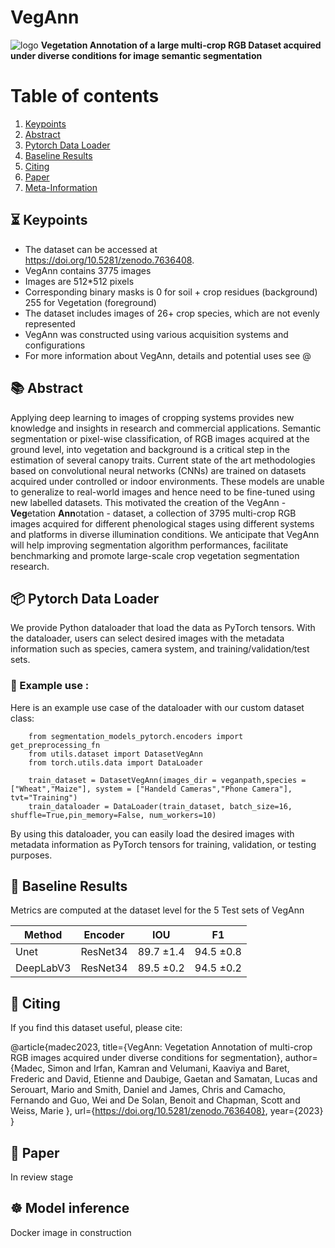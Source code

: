 

# VegAnn 

![logo](https://i.ibb.co/VS0kT0j/forgithub.png)
**Vegetation Annotation of a large multi-crop RGB Dataset acquired under diverse conditions for image semantic segmentation**

# Table of contents
1. [Keypoints](#key)
2. [Abstract](#abs)
3. [Pytorch Data Loader](#loader)
4. [Baseline Results](#res)
5. [Citing](#cite)
6. [Paper](#paper)
7. [Meta-Information](#meta)

## ⏳ Keypoints <a name="key"></a>

- The dataset can be accessed at https://doi.org/10.5281/zenodo.7636408.
- VegAnn contains 3775 images 
- Images are 512*512 pixels 
- Corresponding binary masks is 0 for soil + crop residues (background) 255 for Vegetation (foreground)
- The dataset includes images of 26+ crop species, which are not evenly represented
- VegAnn was constructed using various acquisition systems and configurations
- For more information about VegAnn, details and potential uses see @

## 📚 Abstract <a name="abs"></a>

  Applying deep learning to images of cropping systems provides new knowledge and insights in research and commercial applications. Semantic segmentation or pixel-wise classification, of RGB images acquired at the ground level, into vegetation and background is a critical step in the estimation of several canopy traits. Current state of the art methodologies based on convolutional neural networks (CNNs) are trained on datasets acquired under controlled or indoor environments. These models are unable to generalize to real-world images and hence need to be fine-tuned using new labelled datasets. This motivated the creation of the VegAnn - **Veg**etation **Ann**otation - dataset, a collection of 3795 multi-crop RGB images acquired for different phenological stages using different systems and platforms in diverse illumination conditions. We anticipate that VegAnn will help improving segmentation algorithm performances, facilitate benchmarking and promote large-scale crop vegetation segmentation research.

## 📦 Pytorch Data Loader <a name="loader"></a>
We provide Python dataloader that load the data as PyTorch tensors. With the dataloader, users can select desired images with the metadata information such as species, camera system, and training/validation/test sets. 

### 🍲 Example use : 

Here is an example use case of the dataloader with our custom dataset class:

```
    from segmentation_models_pytorch.encoders import get_preprocessing_fn
    from utils.dataset import DatasetVegAnn
    from torch.utils.data import DataLoader

    train_dataset = DatasetVegAnn(images_dir = veganpath,species = ["Wheat","Maize"], system = ["Handeld Cameras","Phone Camera"], tvt="Training")    
    train_dataloader = DataLoader(train_dataset, batch_size=16, shuffle=True,pin_memory=False, num_workers=10)
```
By using this dataloader, you can easily load the desired images with metadata information as PyTorch tensors for training, validation, or testing purposes.

## 👀 Baseline Results <a name="res"></a>

Metrics are computed at the dataset level for the 5 Test sets of VegAnn

Method               | Encoder | IOU | F1 
---                  | ---  | ---   | ---                  
Unet       |   ResNet34  | 89.7 ±1.4  |  94.5 ±0.8
DeepLabV3  |   ResNet34  | 89.5 ±0.2  |  94.5 ±0.2


## 📝 Citing  <a name="cite"></a>

If you find this dataset useful, please cite:

@article{madec2023,
  title={VegAnn: Vegetation Annotation of multi-crop RGB images acquired under diverse conditions for segmentation},
  author={Madec, Simon  and Irfan, Kamran and Velumani, Kaaviya and Baret, Frederic and David, Etienne  and Daubige, Gaetan  and Samatan, Lucas   and Serouart, Mario and Smith, Daniel  and James, Chris  and Camacho, Fernando  and Guo, Wei and De Solan, Benoit  and Chapman, Scott and Weiss, Marie },
  url={https://doi.org/10.5281/zenodo.7636408},
  year={2023}
}
## 📖 Paper <a name="paper"></a>
In review stage

## ☸️ Model inference 
Docker image in construction
